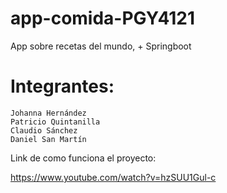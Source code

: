# app-comida-PGY4121
App sobre recetas del mundo, + Springboot

# Integrantes:
    Johanna Hernández
    Patricio Quintanilla
    Claudio Sánchez
    Daniel San Martín

Link de como funciona el proyecto:

https://www.youtube.com/watch?v=hzSUU1Gul-c